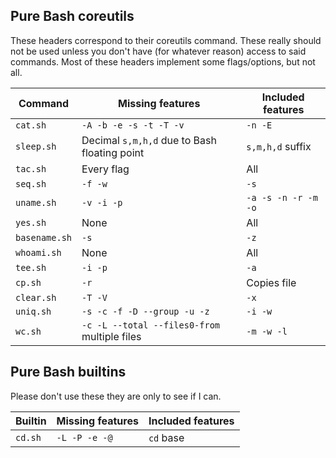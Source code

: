 ## Pure Bash coreutils

These headers correspond to their coreutils command. These really should not be used unless you don't have (for whatever reason) access to said commands. Most of these headers implement some flags/options, but not all.

| Command       | Missing features                             | Included features   |
|---------------|----------------------------------------------|---------------------|
| `cat.sh`      | `-A -b -e -s -t -T -v`                       | `-n -E`             |
| `sleep.sh`    | Decimal `s,m,h,d` due to Bash floating point | `s,m,h,d` suffix    |
| `tac.sh`      | Every flag                                   | All                 |
| `seq.sh`      | `-f -w`                                      | `-s`                |
| `uname.sh`    | `-v -i -p`                                   | `-a -s -n -r -m -o` |
| `yes.sh`      | None                                         | All                 |
| `basename.sh` | `-s`                                         | `-z`                |
| `whoami.sh`   | None                                         | All                 |
| `tee.sh`      | `-i -p`                                      | `-a`                |
| `cp.sh`       | `-r`                                         | Copies file         |
| `clear.sh`    | `-T -V`                                      | `-x`                |
| `uniq.sh`     | `-s -c -f -D --group -u -z`                  | `-i -w`             |
| `wc.sh`       | `-c -L --total --files0-from` multiple files | `-m -w -l`          |

## Pure Bash builtins

Please don't use these they are only to see if I can.

| Builtin       | Missing features                             | Included features   |
|---------------|----------------------------------------------|---------------------|
| `cd.sh`       | `-L -P -e -@`                                | `cd` base           |
